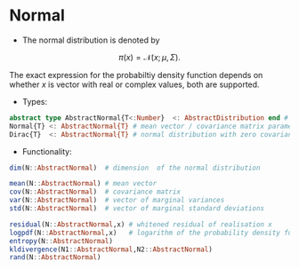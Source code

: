 # Normal

* The normal distribution is denoted by

```math
\pi(x) = \mathcal{N}(x ; \mu  , \Sigma ).
```

The exact expression for the probabiltiy density function depends on whether $x$ is vector with real or complex values, both are supported.

* Types:

```julia
abstract type AbstractNormal{T<:Number}  <: AbstractDistribution end # normal distributions with realisations in real / complex Euclidean spaces
Normal{T} <: AbstractNormal{T} # mean vector / covariance matrix parametrisation of normal distributions
Dirac{T}  <: AbstractNormal{T} # normal distribution with zero covariance
```

* Functionality:

```julia
dim(N::AbstractNormal)  # dimension  of the normal distribution

mean(N::AbstractNormal) # mean vector
cov(N::AbstractNormal)  # covariance matrix
var(N::AbstractNormal)  # vector of marginal variances
std(N::AbstractNormal)  # vector of marginal standard deviations

residual(N::AbstractNormal,x) # whitened residual of realisation x
logpdf(N::AbstractNormal,x)   # logarithm of the probability density function at x
entropy(N::AbstractNormal)
kldivergence(N1::AbstractNormal,N2::AbstractNormal)
rand(N::AbstractNormal)
```